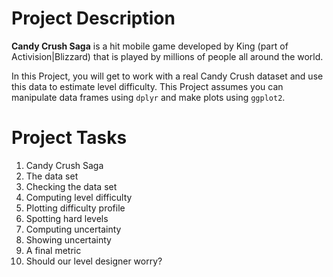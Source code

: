 # Project Description
**Candy Crush Saga** is a hit mobile game developed by King (part of Activision|Blizzard) that is played by millions of people all around the world.

In this Project, you will get to work with a real Candy Crush dataset and use this data to estimate level difficulty.
This Project assumes you can manipulate data frames using `dplyr` and make plots using `ggplot2`.

# Project Tasks
1. Candy Crush Saga
2. The data set
3. Checking the data set
4. Computing level difficulty
5. Plotting difficulty profile
6. Spotting hard levels
7. Computing uncertainty
8. Showing uncertainty
9. A final metric
10. Should our level designer worry?
